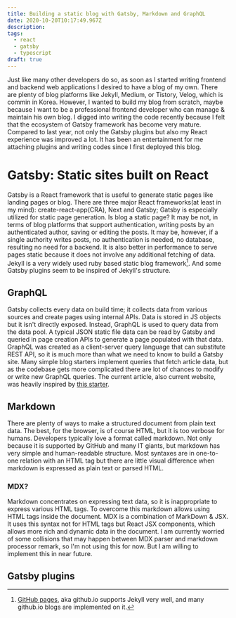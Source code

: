 ```yaml
---
title: Building a static blog with Gatsby, Markdown and GraphQL
date: 2020-10-20T10:17:49.967Z
description:
tags:
  - react
  - gatsby
  - typescript
draft: true
---
```


Just like many other developers do so, as soon as I started writing frontend and backend web applications I desired to have a blog of my own. There are plenty of blog platforms like Jekyll, Medium, or Tistory, Velog, which is commin in Korea. However, I wanted to build my blog from scratch, maybe because I want to be a professional frontend developer who can manage & maintain his own blog. I digged into writing the code recently because I felt that the ecosystem of Gatsby framework has become very mature. Compared to last year, not only the Gatsby plugins but also my React experience was improved a lot. It has been an entertainment for me attaching plugins and writing codes since I first deployed this blog.

# Gatsby: Static sites built on React

Gatsby is a React framework that is useful to generate static pages like landing pages or blog. There are three major React frameworks(at least in my mind): create-react-app(CRA), Next and Gatsby; Gatsby is especially utilized for static page generation. Is blog a static page? It may be not, in terms of blog platforms that support authentication, writing posts by an authenticated author, saving or editing the posts. It may be, however, if a single authority writes posts, no authentication is needed, no database, resulting no need for a backend. It is also better in performance to serve pages static because it does not involve any additional fetching of data. Jekyll is a very widely used ruby based static blog framework[^1]. And some Gatsby plugins seem to be inspired of Jekyll's structure.

## GraphQL

Gatsby collects every data on build time; it collects data from various sources and create pages using internal APIs. Data is stored in JS objects but it isn't directly exposed. Instead, GraphQL is used to query data from the data pool. A typical JSON static file data can be read by Gatsby and queried in page creation APIs to generate a page populated with that data. GraphQL was created as a client-server query language that can substitute REST API, so it is much more than what we need to know to build a Gatsby site. Many simple blog starters implement queries that fetch article data, but as the codebase gets more complicated there are lot of chances to modify or write new GraphQL queries. The current article, also current website, was heavily inspired by [this starter](https://www.gatsbyjs.com/starters/gatsbyjs/gatsby-starter-blog/).

## Markdown

There are plenty of ways to make a structured document from plain text data. The best, for the browser, is of course HTML, but it is too verbose for humans. Developers typically love a format called markdown. Not only because it is supported by GitHub and many IT giants, but markdown has very simple and human-readable structure. Most syntaxes are in one-to-one relation with an HTML tag but there are little visual difference when markdown is expressed as plain text or parsed HTML.

### MDX?

Markdown concentrates on expressing text data, so it is inappropriate to express various HTML tags. To overcome this markdown allows using HTML tags inside the document. MDX is a combination of MarkDown & JSX. It uses this syntax not for HTML tags but React JSX components, which allows more rich and dynamic data in the document. I am currently worried of some collisions that may happen between MDX parser and markdown processor remark, so I'm not using this for now. But I am willing to implement this in near future.

## Gatsby plugins

[^1]: [GitHub pages](https://pages.github.com), aka github.io supports Jekyll very well, and many github.io blogs are implemented on it.
